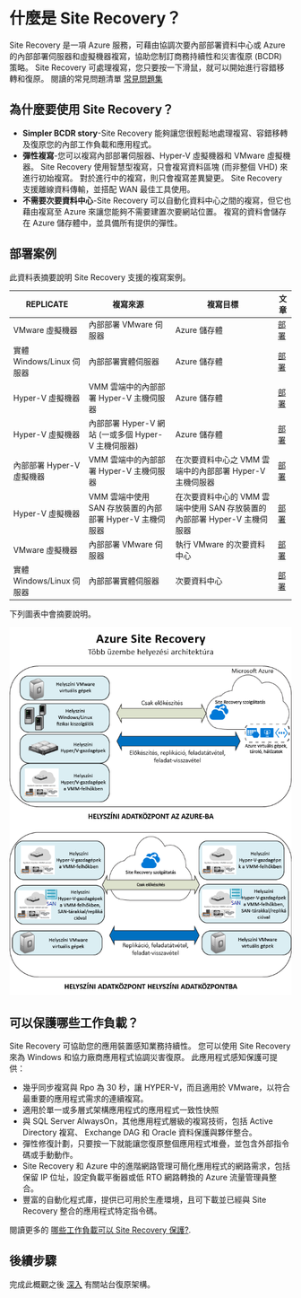 <properties
    pageTitle="什麼是 Site Recovery？ | Microsoft Azure" 
    description="Azure Site Recovery 可將內部部署上虛擬機器和實體伺服器的複寫、容錯移轉及復原協調至 Azure 或次要內部部署站台。" 
    services="site-recovery" 
    documentationCenter="" 
    authors="rayne-wiselman" 
    manager="jwhit" 
    editor=""/>

<tags 
    ms.service="site-recovery" 
    ms.devlang="na"
    ms.topic="get-started-article"
    ms.tgt_pltfrm="na"
    ms.workload="storage-backup-recovery" 
    ms.date="12/14/2015" 
    ms.author="raynew"/>


# 什麼是 Site Recovery？

Site Recovery 是一項 Azure 服務，可藉由協調次要內部部署資料中心或 Azure 的內部部署伺服器和虛擬機器複寫，協助您制訂商務持續性和災害復原 (BCDR) 策略。 Site Recovery 可處理複寫，您只要按一下滑鼠，就可以開始進行容錯移轉和復原。 閱讀的常見問題清單 [常見問題集](site-recovery-faq.md)


## 為什麼要使用 Site Recovery？

- **Simpler BCDR story**-Site Recovery 能夠讓您很輕鬆地處理複寫、容錯移轉及復原您的內部工作負載和應用程式。
- **彈性複寫**-您可以複寫內部部署伺服器、Hyper-V 虛擬機器和 VMware 虛擬機器。 Site Recovery 使用智慧型複寫，只會複寫資料區塊 (而非整個 VHD) 來進行初始複寫。 對於進行中的複寫，則只會複寫差異變更。 Site Recovery 支援離線資料傳輸，並搭配 WAN 最佳工具使用。
- **不需要次要資料中心**-Site Recovery 可以自動化資料中心之間的複寫，但它也藉由複寫至 Azure 來讓您能夠不需要建置次要網站位置。 複寫的資料會儲存在 Azure 儲存體中，並具備所有提供的彈性。


## 部署案例

此資料表摘要說明 Site Recovery 支援的複寫案例。

 **REPLICATE**| **複寫來源**| **複寫目標**| **文章**
---|---|---|---
 VMware 虛擬機器| 內部部署 VMware 伺服器| Azure 儲存體| [部署](site-recovery-vmware-to-azure.md)
 實體 Windows/Linux 伺服器| 內部部署實體伺服器| Azure 儲存體| [部署](site-recovery-vmware-to-azure.md)
 Hyper-V 虛擬機器| VMM 雲端中的內部部署 Hyper-V 主機伺服器| Azure 儲存體| [部署](site-recovery-vmm-to-azure.md)
 Hyper-V 虛擬機器| 內部部署 Hyper-V 網站 (一或多個 Hyper-V 主機伺服器)| Azure 儲存體| [部署](site-recovery-hyper-v-site-to-azure.md)
 內部部署 Hyper-V 虛擬機器| VMM 雲端中的內部部署 Hyper-V 主機伺服器| 在次要資料中心之 VMM 雲端中的內部部署 Hyper-V 主機伺服器| [部署](site-recovery-vmm-to-vmm.md)
 Hyper-V 虛擬機器| VMM 雲端中使用 SAN 存放裝置的內部部署 Hyper-V 主機伺服器| 在次要資料中心的 VMM 雲端中使用 SAN 存放裝置的內部部署 Hyper-V 主機伺服器| [部署](site-recovery-vmm-san.md)
 VMware 虛擬機器| 內部部署 VMware 伺服器| 執行 VMware 的次要資料中心| [部署](site-recovery-vmware-to-vmware.md)
 實體 Windows/Linux 伺服器| 內部部署實體伺服器| 次要資料中心| [部署](site-recovery-vmware-to-vmware.md)

下列圖表中會摘要說明。

![內部部署至內部部署](./media/site-recovery-overview/asr-overview-graphic.png)

## 可以保護哪些工作負載？

Site Recovery 可協助您的應用裝置感知業務持續性。 您可以使用 Site Recovery 來為 Windows 和協力廠商應用程式協調災害復原。 此應用程式感知保護可提供：


- 幾乎同步複寫與 Rpo 為 30 秒，讓 HYPER-V，而且適用於 VMware，以符合最重要的應用程式需求的連續複寫。
- 適用於單一或多層式架構應用程式的應用程式一致性快照
- 與 SQL Server AlwaysOn，其他應用程式層級的複寫技術，包括 Active Directory 複寫、 Exchange DAG 和 Oracle 資料保護與夥伴整合。
- 彈性修復計劃，只要按一下就能讓您復原整個應用程式堆疊，並包含外部指令碼或手動動作。
- Site Recovery 和 Azure 中的進階網路管理可簡化應用程式的網路需求，包括保留 IP 位址，設定負載平衡器或低 RTO 網路轉換的 Azure 流量管理員整合。
- 豐富的自動化程式庫，提供已可用於生產環境，且可下載並已經與 Site Recovery 整合的應用程式特定指令碼。


閱讀更多的  [哪些工作負載可以 Site Recovery 保護?](site-recovery-workload.md).


## 後續步驟

完成此概觀之後 [深入](site-recovery-components.md) 有關站台復原架構。






